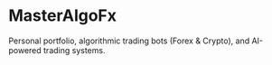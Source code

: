# MasterAlgoFx
Personal portfolio, algorithmic trading bots (Forex &amp; Crypto), and AI-powered trading systems.
